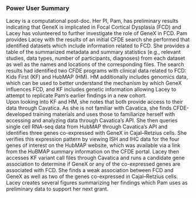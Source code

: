### Power User Summary
Lacey is a computational post-doc. Her PI, Pam, has preliminary results indicating that GeneX is implicated in Focal Cortical Dysplasia (FCD) and Lacey has volunteered to further investigate the role of GeneX in FCD. Pam provides Lacey with the results of an initial CFDE search she performed that identified datasets which include information related to FCD. She provides a table of the summarized metadata and summary statistics (e.g., relevant studies, data types, number of participants, diagnoses) from each dataset as well as the names and locations of the corresponding files. The search results had identified two CFDE programs with clinical data related to FCD: Kids First (KF) and HubMAP (HM). HM additionally includes genomics data, which can be used to better understand the mechanism by which GeneX influences FCD, and KF includes genetic information allowing Lacey to attempt to replicate Pam’s earlier findings in a new cohort.  
Upon looking into KF and HM, she notes that both provide access to their data through Cavatica. As she is not familiar with Cavatica, she finds CFDE-developed training materials and uses those to familiarize herself with accessing and analyzing data through Cavatica’s API. She then queries single cell RNA-seq data from HubMAP through Cavatica’s API and identifies three genes co-expressed with GeneX in Cajal–Retzius cells. She verifies this expression pattern by viewing ISH and IHC data for the four genes of interest on the HubMAP website, which was available via a link from the HuBMAP summary information on the CFDE portal. Lacey then accesses KF variant call files through Cavatica and runs a candidate gene association to determine if GeneX or any of the co-expressed genes are associated with FCD. She finds a weak association between FCD and GeneX as well as two of the genes co-expressed in Cajal–Retzius cells. Lacey creates several figures summarizing her findings which Pam uses as preliminary data to support her next grant.
